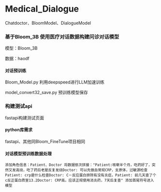 # Medical_Dialogue
Chatdoctor、BloomModel、DialogueModel

### 基于Bloom_3B 使用医疗对话数据构建问诊对话模型
 模型：Bloom_3B
 
 数据：haodf
 

#### 对话预训练
Bloom_Model.py  利用deepspeed进行LLM加速训练

model_convert32_save.py 预训练模型保存


### 构建测试api
fastapi构建测试页面


#### python库需求
fastapi、其他同Bloom_FineTune项目相同


#### 对话模型预训练数据处理
``
添加角色信息：Patient、Doctor
将数据依次拼接："Patient:咳嗽半个月，吃药好了，突然又发高烧，吃了药后老是反复发烧Doctor: 可以先做血常规CRP，支原体，过敏源检查Patient: crp是什么检查Doctor: C－反应蛋白排除有没有炎症。Patient: 前几天查了个c反正蛋白质室13.2Doctor: CRP高，应该正规使用消炎药，7天后复查"
添加首尾符号进入模型
``
